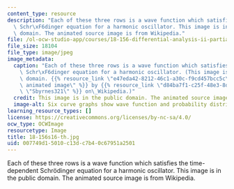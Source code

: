 ```yaml
---
content_type: resource
description: "Each of these three rows is a wave function which satisfies the time-dependent\
  \ Schr\xF6dinger equation for a harmonic oscillator. This image is in the public\
  \ domain. The animated source image is from Wikipedia."
file: /ol-ocw-studio-app/courses/18-156-differential-analysis-ii-partial-differential-equations-and-fourier-analysis-spring-2016/007749d15010c13dc7b40c67951a2501_18-156s16-th.jpg
file_size: 18104
file_type: image/jpeg
image_metadata:
  caption: "Each of these three rows is a wave function which satisfies the time-dependent\
    \ Schr\xF6dinger equation for a harmonic oscillator. (This image is in the public\
    \ domain. {{% resource_link \"e47eda42-8212-46c1-a30c-f9cd457bcc5c\" \"Original\
    \ animated image\" %}} by {{% resource_link \"d84ba7f1-c25f-48e3-8dcf-5c8e6c8152db\"\
    \ \"Sbyrnes321\" %}} on\_Wikipedia.)"
  credit: This image is in the public domain. The animated source image is from Wikipedia.
  image-alt: Six curve graphs show wave function and probability distribution.
learning_resource_types: []
license: https://creativecommons.org/licenses/by-nc-sa/4.0/
ocw_type: OCWImage
resourcetype: Image
title: 18-156s16-th.jpg
uid: 007749d1-5010-c13d-c7b4-0c67951a2501
---
```

Each of these three rows is a wave function which satisfies the time-dependent Schrödinger equation for a harmonic oscillator. This image is in the public domain. The animated source image is from Wikipedia.